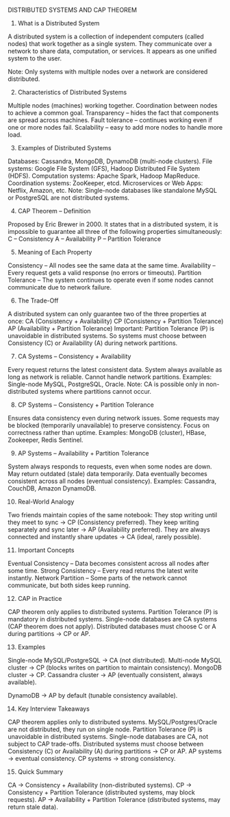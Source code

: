 DISTRIBUTED SYSTEMS AND CAP THEOREM

1. What is a Distributed System

A distributed system is a collection of independent computers (called nodes) that work together as a single system.
They communicate over a network to share data, computation, or services.
It appears as one unified system to the user.

Note: Only systems with multiple nodes over a network are considered distributed.

2. Characteristics of Distributed Systems

Multiple nodes (machines) working together.
Coordination between nodes to achieve a common goal.
Transparency – hides the fact that components are spread across machines.
Fault tolerance – continues working even if one or more nodes fail.
Scalability – easy to add more nodes to handle more load.

3. Examples of Distributed Systems

Databases: Cassandra, MongoDB, DynamoDB (multi-node clusters).
File systems: Google File System (GFS), Hadoop Distributed File System (HDFS).
Computation systems: Apache Spark, Hadoop MapReduce.
Coordination systems: ZooKeeper, etcd.
Microservices or Web Apps: Netflix, Amazon, etc.
Note: Single-node databases like standalone MySQL or PostgreSQL are not distributed systems.

4. CAP Theorem – Definition

Proposed by Eric Brewer in 2000.
It states that in a distributed system, it is impossible to guarantee all three of the following properties simultaneously:
C – Consistency
A – Availability
P – Partition Tolerance

5. Meaning of Each Property

Consistency – All nodes see the same data at the same time.
Availability – Every request gets a valid response (no errors or timeouts).
Partition Tolerance – The system continues to operate even if some nodes cannot communicate due to network failure.

6. The Trade-Off

A distributed system can only guarantee two of the three properties at once:
CA (Consistency + Availability)
CP (Consistency + Partition Tolerance)
AP (Availability + Partition Tolerance)
Important: Partition Tolerance (P) is unavoidable in distributed systems.
So systems must choose between Consistency (C) or Availability (A) during network partitions.

7. CA Systems – Consistency + Availability

Every request returns the latest consistent data.
System always available as long as network is reliable.
Cannot handle network partitions.
Examples: Single-node MySQL, PostgreSQL, Oracle.
Note: CA is possible only in non-distributed systems where partitions cannot occur.

8. CP Systems – Consistency + Partition Tolerance

Ensures data consistency even during network issues.
Some requests may be blocked (temporarily unavailable) to preserve consistency.
Focus on correctness rather than uptime.
Examples: MongoDB (cluster), HBase, Zookeeper, Redis Sentinel.

9. AP Systems – Availability + Partition Tolerance

System always responds to requests, even when some nodes are down.
May return outdated (stale) data temporarily.
Data eventually becomes consistent across all nodes (eventual consistency).
Examples: Cassandra, CouchDB, Amazon DynamoDB.

10. Real-World Analogy

Two friends maintain copies of the same notebook:
They stop writing until they meet to sync → CP (Consistency preferred).
They keep writing separately and sync later → AP (Availability preferred).
They are always connected and instantly share updates → CA (ideal, rarely possible).

11. Important Concepts

Eventual Consistency – Data becomes consistent across all nodes after some time.
Strong Consistency – Every read returns the latest write instantly.
Network Partition – Some parts of the network cannot communicate, but both sides keep running.

12. CAP in Practice

CAP theorem only applies to distributed systems.
Partition Tolerance (P) is mandatory in distributed systems.
Single-node databases are CA systems (CAP theorem does not apply).
Distributed databases must choose C or A during partitions → CP or AP.

13. Examples

Single-node MySQL/PostgreSQL → CA (not distributed).
Multi-node MySQL cluster → CP (blocks writes on partition to maintain consistency).
MongoDB cluster → CP.
Cassandra cluster → AP (eventually consistent, always available).

DynamoDB → AP by default (tunable consistency available).

14. Key Interview Takeaways

CAP theorem applies only to distributed systems.
MySQL/Postgres/Oracle are not distributed, they run on single node.
Partition Tolerance (P) is unavoidable in distributed systems.
Single-node databases are CA, not subject to CAP trade-offs.
Distributed systems must choose between Consistency (C) or Availability (A) during partitions → CP or AP.
AP systems → eventual consistency.
CP systems → strong consistency.

15. Quick Summary

CA → Consistency + Availability (non-distributed systems).
CP → Consistency + Partition Tolerance (distributed systems, may block requests).
AP → Availability + Partition Tolerance (distributed systems, may return stale data).